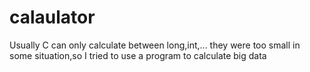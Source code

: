# calaulator
Usually C can only calculate between long,int,...
they were too small in some situation,so I tried to use a program to calculate big data
